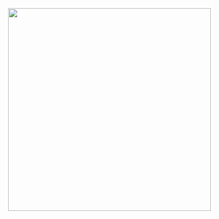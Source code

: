 <p align='center'>
<a href="https://www.youtube.com/watch?v=dQw4w9WgXcQ"><img style="max-width: 100%; height: 400px;" src="https://github.com/blinkchan/blinkchan/blob/master/rickroll.gif"></a>
</p>
